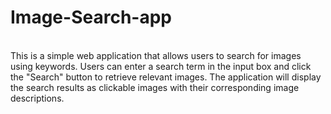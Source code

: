 # Image-Search-app
<br>
This is a simple web application that allows users to search for images using keywords. Users can enter a search term in the input box and click the "Search" button to retrieve relevant images. The application will display the search results as clickable images with their corresponding image descriptions.

